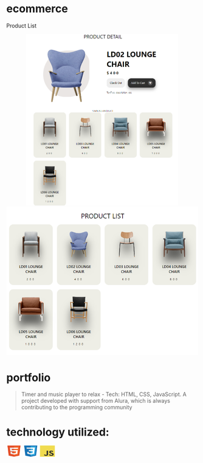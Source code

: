 # ecommerce

Product List

<p align="center">
  <img src="https://github.com/fqgiord/ecommerce/blob/main/img2.png?raw=true" width="400" />
  <img src="https://github.com/fqgiord/ecommerce/blob/main/img1.png?raw=true" width="600" />
   
</p>

# portfolio

> Timer and music player to relax - Tech: HTML, CSS, JavaScript.
> A project developed with support from Alura, which is always contributing to the programming community

# technology utilized:

<div style="display: inline_block">
  <img align="center" alt="Fer-HTML" height="30" width="40" src="https://raw.githubusercontent.com/devicons/devicon/master/icons/html5/html5-original.svg">
  <img align="center" alt="Fer-CSS" height="30" width="40" src="https://raw.githubusercontent.com/devicons/devicon/master/icons/css3/css3-original.svg">
  <img align="center" alt="Fer-JavaScript" height="30" width="40" src="https://raw.githubusercontent.com/devicons/devicon/master/icons/javascript/javascript-original.svg">
</div>
